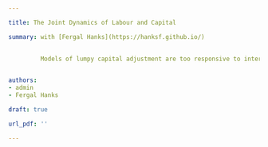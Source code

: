 ```yaml
---

title: The Joint Dynamics of Labour and Capital

summary: with [Fergal Hanks](https://hanksf.github.io/)  
        
         
         Models of lumpy capital adjustment are too responsive to interest rates relative to empirical evidence. We argue that allowing for small convex adjustment costs in labour can help these models better match the data. Convex costs cause labour to increase slowly in response to a shock thus smoothing out the impact on the marginal product of capital. Due to both depreciation and uncertainty over future productivity, this delay in the benefits of additional capital can have a large impact on the responsiveness of capital investment.


authors:
- admin
- Fergal Hanks

draft: true

url_pdf: ''

---
```

